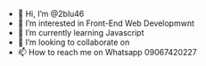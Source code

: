 - 👋 Hi, I’m @2blu46
- 👀 I’m interested in Front-End Web Developmwnt
- 🌱 I’m currently learning Javascript
- 💞️ I’m looking to collaborate on 
- 📫 How to reach me on Whatsapp 09067420227

<!---
2blu46/2blu46 is a ✨ special ✨ repository because its `README.md` (this file) appears on your GitHub profile.
You can click the Preview link to take a look at your changes.
--->
